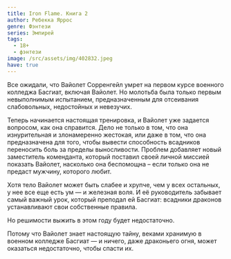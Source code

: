 ```yaml
---
title: Iron Flame. Книга 2
author: Ребекка Яррос
genre: Фэнтези
series: Эмпирей
tags:
  - 18+
  - фэнтези
image: /src/assets/img/402832.jpeg
have: true
---
```

Все ожидали, что Вайолет Сорренгейл умрет на первом курсе военного колледжа Басгиат, включая Вайолет. Но молотьба была только первым невыполнимым испытанием, предназначенным для отсеивания слабовольных, недостойных и невезучих.

Теперь начинается настоящая тренировка, и Вайолет уже задается вопросом, как она справится. Дело не только в том, что она изнурительная и злонамеренно жестокая, или даже в том, что она предназначена для того, чтобы вывести способность всадников переносить боль за пределы выносливости. Проблем добавляет новый заместитель коменданта, который поставил своей личной миссией показать Вайолет, насколько она беспомощна – если только она не предаст мужчину, которого любит.

Хотя тело Вайолет может быть слабее и хрупче, чем у всех остальных, у нее все еще есть ум ― и железная воля. И её руководитель забывает самый важный урок, который преподал ей Басгиат: всадники драконов устанавливают свои собственные правила.

Но решимости выжить в этом году будет недостаточно.

Потому что Вайолет знает настоящую тайну, веками хранимую в военном колледже Басгиат ― и ничего, даже драконьего огня, может оказаться недостаточно, чтобы спасти их.
